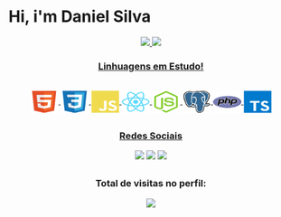 # Hi, i'm Daniel Silva


<div align="center">
  <a href="https://github.com/InterFBS">
  <img height="167em" src="https://github-readme-stats.vercel.app/api?username=InterFBS&show_icons=true&theme=midnight-purple&include_all_commits=true&count_private=true"/>
  <img height="167em" src="https://github-readme-stats.vercel.app/api/top-langs/?username=InterFBS&layout=compact&langs_count=7&theme=midnight-purple"/>
<div>

###  Linhuagens em Estudo!    

</div class=langueges>
  <div style="display: inline_block"><br>
  <img align="center" alt="HTML" height="40" width="50" src="https://raw.githubusercontent.com/devicons/devicon/master/icons/html5/html5-original.svg">
  <img align="center" alt="CSS" height="40" width="50" src="https://raw.githubusercontent.com/devicons/devicon/master/icons/css3/css3-original.svg">
  <img align="center" alt="Js" height="40" width="50" src="https://raw.githubusercontent.com/devicons/devicon/master/icons/javascript/javascript-plain.svg">
  <img align="center" alt="React" height="40" width="50" src="https://raw.githubusercontent.com/devicons/devicon/master/icons/react/react-original.svg">
  <img align="center" alt="NodeJs" height="40" width="50" src="https://raw.githubusercontent.com/devicons/devicon/master/icons/nodejs/nodejs-original.svg">
  <img align="center" alt="PostgreSQL" height="40" width="50" src="https://raw.githubusercontent.com/devicons/devicon/master/icons/postgresql/postgresql-original.svg">
   <img align="center" alt="Php" height="40" width="50" src="https://raw.githubusercontent.com/devicons/devicon/master/icons/php/php-original.svg">
    <img align="center" alt="typescript" height="40" width="50" src="https://raw.githubusercontent.com/devicons/devicon/master/icons/typescript/typescript-original.svg">
</div>
  
##
  
### Redes Sociais 
<div>
<a href="https://www.instagram.com/felipebarroso299/" target="_blank"><img src="https://img.shields.io/badge/-Instagram-%23E4405F?style=for-the-badge&logo=instagram&logoColor=white" target="_blank"></a>
<a href = "mailto:josealmironettto@gmail.com"><img src="https://img.shields.io/badge/-Gmail-%23333?style=for-the-badge&logo=gmail&logoColor=white" target="_blank"></a>
<a href="https://www.linkedin.com/in/felipe-barroso-b4052021b/"><img src="https://img.shields.io/badge/-LinkedIn-%230077B5?style=for-the-badge&logo=linkedin&logoColor=white" target="_blank"></a> 
  
##
  
  <h3><p align="center">Total de visitas no perfil:</p>
<p align="center">
    <img alingn="center" src="https://profile-counter.glitch.me/InterFBS/count.svg"/>
</p>
